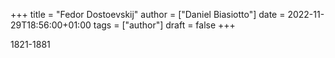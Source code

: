 +++
title = "Fedor Dostoevskij"
author = ["Daniel Biasiotto"]
date = 2022-11-29T18:56:00+01:00
tags = ["author"]
draft = false
+++

1821-1881
